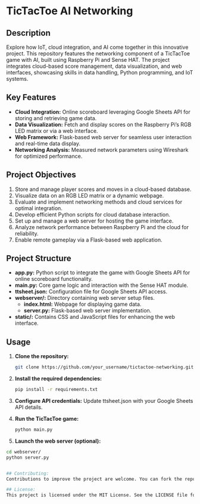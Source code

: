 # TicTacToe AI Networking  

## Description  
Explore how IoT, cloud integration, and AI come together in this innovative project. This repository features the networking component of a TicTacToe game with AI, built using Raspberry Pi and Sense HAT. The project integrates cloud-based score management, data visualization, and web interfaces, showcasing skills in data handling, Python programming, and IoT systems.  

## Key Features  

- **Cloud Integration:** Online scoreboard leveraging Google Sheets API for storing and retrieving game data.  
- **Data Visualization:** Fetch and display scores on the Raspberry Pi’s RGB LED matrix or via a web interface.  
- **Web Framework:** Flask-based web server for seamless user interaction and real-time data display.  
- **Networking Analysis:** Measured network parameters using Wireshark for optimized performance.  

## Project Objectives  

1. Store and manage player scores and moves in a cloud-based database.  
2. Visualize data on an RGB LED matrix or a dynamic webpage.  
3. Evaluate and implement networking methods and cloud services for optimal integration.  
4. Develop efficient Python scripts for cloud database interaction.  
5. Set up and manage a web server for hosting the game interface.  
6. Analyze network performance between Raspberry Pi and the cloud for reliability.  
7. Enable remote gameplay via a Flask-based web application. 


## Project Structure 

- **app.py:** Python script to integrate the game with Google Sheets API for online scoreboard functionality.  
- **main.py:** Core game logic and interaction with the Sense HAT module.  
- **ttsheet.json:** Configuration file for Google Sheets API access.  
- **webserver/:** Directory containing web server setup files.  
  - **index.html:** Webpage for displaying game data.  
  - **server.py:** Flask-based web server implementation.  
- **static/:** Contains CSS and JavaScript files for enhancing the web interface.


## Usage  

1. **Clone the repository:**  
   ```bash  
   git clone https://github.com/your_username/tictactoe-networking.git 

2. **Install the required dependencies:**
   ```bash
   pip install -r requirements.txt  

3. **Configure API credentials:**
   Update ttsheet.json with your Google Sheets API details.

4. **Run the TicTacToe game:**
   ```bash
   python main.py  

5. **Launch the web server (optional):**
  ```bash
  cd webserver/
  python server.py


## Contributing:
Contributions to improve the project are welcome. You can fork the repository, make your changes, and submit a pull request for review.

## License:
This project is licensed under the MIT License. See the LICENSE file for more details.
